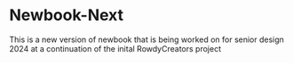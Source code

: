 # Newbook-Next

This is a new version of newbook that is being worked on for senior design 2024 at a continuation of the inital RowdyCreators project

